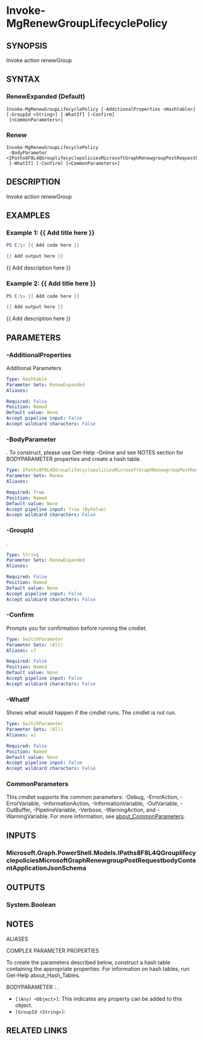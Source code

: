 ﻿---
external help file: Microsoft.Graph.Groups-help.xml
Module Name: Microsoft.Graph.Groups
online version: https://docs.microsoft.com/en-us/powershell/module/microsoft.graph.groups/invoke-mgrenewgrouplifecyclepolicy
schema: 2.0.0
---

# Invoke-MgRenewGroupLifecyclePolicy

## SYNOPSIS
Invoke action renewGroup

## SYNTAX

### RenewExpanded (Default)
```
Invoke-MgRenewGroupLifecyclePolicy [-AdditionalProperties <Hashtable>] [-GroupId <String>] [-WhatIf] [-Confirm]
 [<CommonParameters>]
```

### Renew
```
Invoke-MgRenewGroupLifecyclePolicy
 -BodyParameter <IPaths8F8L4QGrouplifecyclepoliciesMicrosoftGraphRenewgroupPostRequestbodyContentApplicationJsonSchema>
 [-WhatIf] [-Confirm] [<CommonParameters>]
```

## DESCRIPTION
Invoke action renewGroup

## EXAMPLES

### Example 1: {{ Add title here }}
```powershell
PS C:\> {{ Add code here }}

{{ Add output here }}
```

{{ Add description here }}

### Example 2: {{ Add title here }}
```powershell
PS C:\> {{ Add code here }}

{{ Add output here }}
```

{{ Add description here }}

## PARAMETERS

### -AdditionalProperties
Additional Parameters

```yaml
Type: Hashtable
Parameter Sets: RenewExpanded
Aliases:

Required: False
Position: Named
Default value: None
Accept pipeline input: False
Accept wildcard characters: False
```

### -BodyParameter
.
To construct, please use Get-Help -Online and see NOTES section for BODYPARAMETER properties and create a hash table.

```yaml
Type: IPaths8F8L4QGrouplifecyclepoliciesMicrosoftGraphRenewgroupPostRequestbodyContentApplicationJsonSchema
Parameter Sets: Renew
Aliases:

Required: True
Position: Named
Default value: None
Accept pipeline input: True (ByValue)
Accept wildcard characters: False
```

### -GroupId
.

```yaml
Type: String
Parameter Sets: RenewExpanded
Aliases:

Required: False
Position: Named
Default value: None
Accept pipeline input: False
Accept wildcard characters: False
```

### -Confirm
Prompts you for confirmation before running the cmdlet.

```yaml
Type: SwitchParameter
Parameter Sets: (All)
Aliases: cf

Required: False
Position: Named
Default value: None
Accept pipeline input: False
Accept wildcard characters: False
```

### -WhatIf
Shows what would happen if the cmdlet runs.
The cmdlet is not run.

```yaml
Type: SwitchParameter
Parameter Sets: (All)
Aliases: wi

Required: False
Position: Named
Default value: None
Accept pipeline input: False
Accept wildcard characters: False
```

### CommonParameters
This cmdlet supports the common parameters: -Debug, -ErrorAction, -ErrorVariable, -InformationAction, -InformationVariable, -OutVariable, -OutBuffer, -PipelineVariable, -Verbose, -WarningAction, and -WarningVariable. For more information, see [about_CommonParameters](http://go.microsoft.com/fwlink/?LinkID=113216).

## INPUTS

### Microsoft.Graph.PowerShell.Models.IPaths8F8L4QGrouplifecyclepoliciesMicrosoftGraphRenewgroupPostRequestbodyContentApplicationJsonSchema
## OUTPUTS

### System.Boolean
## NOTES

ALIASES

COMPLEX PARAMETER PROPERTIES

To create the parameters described below, construct a hash table containing the appropriate properties. For information on hash tables, run Get-Help about_Hash_Tables.


BODYPARAMETER <IPaths8F8L4QGrouplifecyclepoliciesMicrosoftGraphRenewgroupPostRequestbodyContentApplicationJsonSchema>: .
  - `[(Any) <Object>]`: This indicates any property can be added to this object.
  - `[GroupId <String>]`: 

## RELATED LINKS
